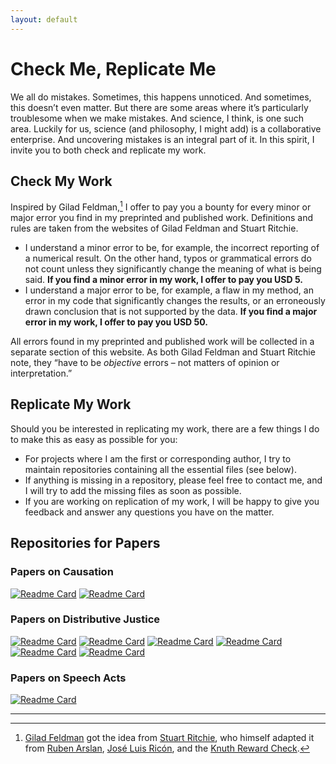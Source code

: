 ```yaml
---
layout: default
---
```


# Check Me, Replicate Me

We all do mistakes. Sometimes, this happens unnoticed. And sometimes, this doesn’t even matter. But there are some areas where it’s particularly troublesome when we make mistakes. And science, I think, is one such area. Luckily for us, science (and philosophy, I might add) is a collaborative enterprise. And uncovering mistakes is an integral part of it. In this spirit, I invite you to both check and replicate my work.

## Check My Work

Inspired by Gilad Feldman,[^1] I offer to pay you a bounty for every minor or major error you find in my preprinted and published work. Definitions and rules are taken from the websites of Gilad Feldman and Stuart Ritchie.

+ I understand a minor error to be, for example, the incorrect reporting of a numerical result. On the other hand, typos or grammatical errors do not count unless they significantly change the meaning of what is being said. __If you find a minor error in my work, I offer to pay you USD 5.__
+ I understand a major error to be, for example, a flaw in my method, an error in my code that significantly changes the results, or an erroneously drawn conclusion that is not supported by the data. __If you find a major error in my work, I offer to pay you USD 50.__

All errors found in my preprinted and published work will be collected in a separate section of this website. As both Gilad Feldman and Stuart Ritchie note, they “have to be _objective_ errors – not matters of opinion or interpretation.”

## Replicate My Work

Should you be interested in replicating my work, there are a few things I do to make this as easy as possible for you:

+ For projects where I am the first or corresponding author, I try to maintain repositories containing all the essential files (see below).
+ If anything is missing in a repository, please feel free to contact me, and I will try to add the missing files as soon as possible.
+ If you are working on replication of my work, I will be happy to give you feedback and answer any questions you have on the matter.

## Repositories for Papers

### Papers on Causation

[![Readme Card](https://github-readme-stats.vercel.app/api/pin/?username=alephmembeth&repo=causality-compositionality&theme=dark)](https://github.com/alephmembeth/causality-compositionality/)
[![Readme Card](https://github-readme-stats.vercel.app/api/pin/?username=alephmembeth&repo=causality-revolver&theme=dark)](https://github.com/alephmembeth/causality-revolver/)

### Papers on Distributive Justice

[![Readme Card](https://github-readme-stats.vercel.app/api/pin/?username=alephmembeth&repo=need-dissertation&theme=dark)](https://github.com/alephmembeth/need-dissertation/)
[![Readme Card](https://github-readme-stats.vercel.app/api/pin/?username=alephmembeth&repo=need-reference-point&theme=dark)](https://github.com/alephmembeth/need-reference-point/)
[![Readme Card](https://github-readme-stats.vercel.app/api/pin/?username=alephmembeth&repo=need-kinds&theme=dark)](https://github.com/alephmembeth/need-kinds/)
[![Readme Card](https://github-readme-stats.vercel.app/api/pin/?username=alephmembeth&repo=need-deeds&theme=dark)](https://github.com/alephmembeth/need-deeds/)
[![Readme Card](https://github-readme-stats.vercel.app/api/pin/?username=alephmembeth&repo=need-accountability&theme=dark)](https://github.com/alephmembeth/need-accountability/)
[![Readme Card](https://github-readme-stats.vercel.app/api/pin/?username=alephmembeth&repo=need-master-thesis&theme=dark)](https://github.com/alephmembeth/need-master-thesis/)

### Papers on Speech Acts

[![Readme Card](https://github-readme-stats.vercel.app/api/pin/?username=alephmembeth&repo=speech-constative-performative&theme=dark)](https://github.com/alephmembeth/speech-constative-performative/)

***

[^1]: [Gilad Feldman](https://mgto.org/check-me-replicate-me/) got the idea from [Stuart Ritchie](https://www.sciencefictions.org/corrections), who himself adapted it from [Ruben Arslan](https://tellmeimwrong.formr.org/), [José Luis Ricón](https://nintil.com/prove-wrong-get-money), and the [Knuth Reward Check](https://en.wikipedia.org/wiki/Knuth_reward_check).
